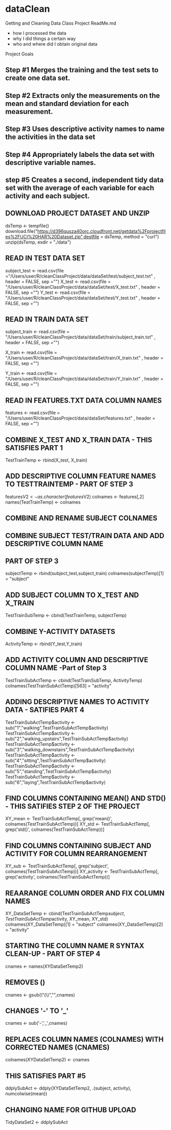 dataClean
=========

Getting and Cleaning Data Class Project ReadMe.md


- how I processed the data
- why I did things a certain way
- who and where did I obtain original data

Project Goals

## Step #1  Merges the training and the test sets to create one data set.
## Step #2 Extracts only the measurements on the mean and standard deviation for each measurement. 
## Step #3  Uses descriptive activity names to name the activities in the data set
## Step #4  Appropriately labels the data set with descriptive variable names. 
## step #5  Creates a second, independent tidy data set with the average of each variable for each activity and each subject. 



##  DOWNLOAD PROJECT DATASET AND UNZIP

dsTemp <- tempfile()
download.file("https://d396qusza40orc.cloudfront.net/getdata%2Fprojectfiles%2FUCI%20HAR%20Dataset.zip",destfile = dsTemp, method = "curl")
unzip(dsTemp, exdir = "./data")

## READ IN TEST DATA SET

subject_test <- read.csv(file ="/Users/user/R/cleanClassProject/data/dataSet/test/subject_test.txt" , header = FALSE, sep ="")
X_test <- read.csv(file = "/Users/user/R/cleanClassProject/data/dataSet/test/X_test.txt" , header = FALSE, sep ="")
Y_test <- read.csv(file = "/Users/user/R/cleanClassProject/data/dataSet/test/Y_test.txt" , header = FALSE, sep ="")

## READ IN TRAIN DATA SET

subject_train <- read.csv(file = "/Users/user/R/cleanClassProject/data/dataSet/train/subject_train.txt" , header = FALSE, sep ="")

X_train <- read.csv(file = "/Users/user/R/cleanClassProject/data/dataSet/train/X_train.txt" , header = FALSE, sep ="")

Y_train <- read.csv(file = "/Users/user/R/cleanClassProject/data/dataSet/train/Y_train.txt" , header = FALSE, sep ="")

## READ IN FEATURES.TXT DATA COLUMN NAMES

features <- read.csv(file = "/Users/user/R/cleanClassProject/data/dataSet/features.txt" , header = FALSE, sep ="")


## COMBINE X_TEST AND X_TRAIN DATA - THIS SATISFIES PART 1

TestTrainTemp <- rbind(X_test, X_train)

## ADD DESCRIPTIVE COLUMN FEATURE NAMES TO TESTTRAINTEMP - PART OF STEP 3

features$V2 <- as.character(features$V2)
colnames <- features[,2]
names(TestTrainTemp) <- colnames

##  COMBINE AND RENAME SUBJECT COLNAMES

## COMBINE SUBJECT TEST/TRAIN DATA AND ADD DESCRIPTIVE COLUMN NAME
## PART OF STEP 3

subjectTemp <- rbind(subject_test,subject_train)
colnames(subjectTemp)[1] = "subject"


## ADD SUBJECT COLUMN TO X_TEST AND X_TRAIN

TestTrainSubTemp <- cbind(TestTrainTemp, subjectTemp)

## COMBINE Y-ACTIVITY DATASETS

ActivityTemp <- rbind(Y_test,Y_train)

##  ADD ACTIVITY COLUMN AND DESCRIPTIVE COLUMN NAME  -Part of Step 3

TestTrainSubActTemp <- cbind(TestTrainSubTemp, ActivityTemp)
colnames(TestTrainSubActTemp)[563] = "activity"
                   

## ADDING DESCRIPTIVE NAMES TO ACTIVITY DATA - SATIFIES PART 4

TestTrainSubActTemp$activity <- sub("1","walking",TestTrainSubActTemp$activity)
TestTrainSubActTemp$activity <- sub("2","walking_upstairs",TestTrainSubActTemp$activity)
TestTrainSubActTemp$activity <- sub("3","walking_downstairs",TestTrainSubActTemp$activity)
TestTrainSubActTemp$activity <- sub("4","sitting",TestTrainSubActTemp$activity)
TestTrainSubActTemp$activity <- sub("5","standing",TestTrainSubActTemp$activity)
TestTrainSubActTemp$activity <- sub("6","laying",TestTrainSubActTemp$activity)

## FIND COLUMNS CONTAINING MEAN() AND STD() - THIS SATIFIES STEP 2 OF THE PROJECT

XY_mean <- TestTrainSubActTemp[, grep('mean()', colnames(TestTrainSubActTemp))]
XY_std <- TestTrainSubActTemp[, grep('std()', colnames(TestTrainSubActTemp))] 

## FIND COLUMNS CONTAINING SUBJECT AND ACTIVITY FOR COLUMN REARRANGEMENT

XY_sub <- TestTrainSubActTemp[, grep('subject', colnames(TestTrainSubActTemp))] 
XY_activity <- TestTrainSubActTemp[, grep('activity', colnames(TestTrainSubActTemp))] 


## REAARANGE COLUMN ORDER AND FIX COLUMN NAMES

XY_DataSetTemp <- cbind(TestTrainSubActTemp$subject, TestTrainSubActTemp$activity, XY_mean, XY_std)
colnames(XY_DataSetTemp)[1] = "subject"
colnames(XY_DataSetTemp)[2] = "activity"

## STARTING THE COLUMN NAME R SYNTAX CLEAN-UP - PART OF STEP 4

cnames <- names(XYDataSetTemp2)

## REMOVES ()

cnames <- gsub(\\"(\\)","",cnames)

## CHANGES '-' TO '_'
cnames  <- sub('-','_',cnames)

## REPLACES COLUMN NAMES (COLNAMES) WITH CORRECTED NAMES (CNAMES)

colnames(XYDataSetTemp2) <- cnames

## THIS SATISFIES PART #5

ddplySubAct <- ddply(XYDataSetTemp2, .(subject, activity), numcolwise(mean))

## CHANGING NAME FOR GITHUB UPLOAD

TidyDataSet2 <-  ddplySubAct 
